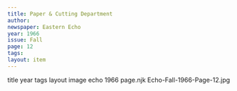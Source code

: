 ```yaml
---
title: Paper & Cutting Department
author:
newspaper: Eastern Echo
year: 1966
issue: Fall
page: 12
tags:
layout: item
---
```

title	year	tags	layout	image
echo
1966
page.njk
Echo-Fall-1966-Page-12.jpg
